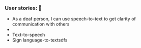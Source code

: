 ### User stories: 📑
* As a deaf person, I can use speech-to-text to get clarity of communication with others
* 
* Text-to-speech
* Sign language-to-textsdfs
